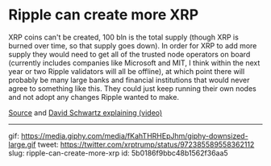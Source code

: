 # Ripple can create more XRP
    
XRP coins can't be created, 100 bln is the total supply (though XRP is burned over time, so that supply goes down). In order for XRP to add more supply they would need to get all of the trusted node operators on board (currently includes companies like Microsoft and MIT, I think within the next year or two Ripple validators will all be offline), at which point there will probably be many large banks and financial institutions that would never agree to something like this. They could just keep running their own nodes and not adopt any changes Ripple wanted to make.

[Source](https://www.reddit.com/r/Ripple/comments/7unfpc/can_anyone_explain_the_benefit_of_owning_xrp_as/dtlyjm0/) and [David Schwartz explaining (video)](https://video.twimg.com/ext_tw_video/972384219400843264/pu/vid/1280x720/XQ2ZnE5K1wGjveY-.mp4)

---

gif: https://media.giphy.com/media/fKahTHRHEpJhm/giphy-downsized-large.gif
tweet: https://twitter.com/xrptrump/status/972385589558362112
slug: ripple-can-create-more-xrp
id: 5b0186f9bbc48b1562f36aa5